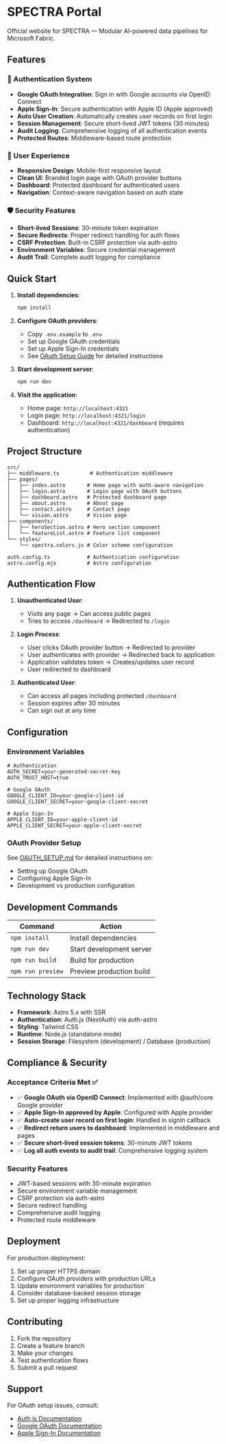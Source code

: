 # SPECTRA Portal

Official website for SPECTRA — Modular AI-powered data pipelines for Microsoft Fabric.

## Features

### 🔐 Authentication System
- **Google OAuth Integration**: Sign in with Google accounts via OpenID Connect
- **Apple Sign-In**: Secure authentication with Apple ID (Apple approved)
- **Auto User Creation**: Automatically creates user records on first login
- **Session Management**: Secure short-lived JWT tokens (30 minutes)
- **Audit Logging**: Comprehensive logging of all authentication events
- **Protected Routes**: Middleware-based route protection

### 🎨 User Experience
- **Responsive Design**: Mobile-first responsive layout
- **Clean UI**: Branded login page with OAuth provider buttons
- **Dashboard**: Protected dashboard for authenticated users
- **Navigation**: Context-aware navigation based on auth state

### 🛡️ Security Features
- **Short-lived Sessions**: 30-minute token expiration
- **Secure Redirects**: Proper redirect handling for auth flows
- **CSRF Protection**: Built-in CSRF protection via auth-astro
- **Environment Variables**: Secure credential management
- **Audit Trail**: Complete audit logging for compliance

## Quick Start

1. **Install dependencies**:
   ```bash
   npm install
   ```

2. **Configure OAuth providers**:
   - Copy `.env.example` to `.env`
   - Set up Google OAuth credentials
   - Set up Apple Sign-In credentials
   - See [OAuth Setup Guide](./OAUTH_SETUP.md) for detailed instructions

3. **Start development server**:
   ```bash
   npm run dev
   ```

4. **Visit the application**:
   - Home page: `http://localhost:4321`
   - Login page: `http://localhost:4321/login`
   - Dashboard: `http://localhost:4321/dashboard` (requires authentication)

## Project Structure

```
src/
├── middleware.ts          # Authentication middleware
├── pages/
│   ├── index.astro       # Home page with auth-aware navigation
│   ├── login.astro       # Login page with OAuth buttons
│   ├── dashboard.astro   # Protected dashboard page
│   ├── about.astro       # About page
│   ├── contact.astro     # Contact page
│   └── vision.astro      # Vision page
├── components/
│   ├── heroSection.astro # Hero section component
│   └── featureList.astro # Feature list component
└── styles/
    └── spectra.colors.js # Color scheme configuration

auth.config.ts            # Authentication configuration
astro.config.mjs          # Astro configuration
```

## Authentication Flow

1. **Unauthenticated User**: 
   - Visits any page → Can access public pages
   - Tries to access `/dashboard` → Redirected to `/login`

2. **Login Process**:
   - User clicks OAuth provider button → Redirected to provider
   - User authenticates with provider → Redirected back to application
   - Application validates token → Creates/updates user record
   - User redirected to dashboard

3. **Authenticated User**:
   - Can access all pages including protected `/dashboard`
   - Session expires after 30 minutes
   - Can sign out at any time

## Configuration

### Environment Variables

```env
# Authentication
AUTH_SECRET=your-generated-secret-key
AUTH_TRUST_HOST=true

# Google OAuth
GOOGLE_CLIENT_ID=your-google-client-id
GOOGLE_CLIENT_SECRET=your-google-client-secret

# Apple Sign-In
APPLE_CLIENT_ID=your-apple-client-id
APPLE_CLIENT_SECRET=your-apple-client-secret
```

### OAuth Provider Setup

See [OAUTH_SETUP.md](./OAUTH_SETUP.md) for detailed instructions on:
- Setting up Google OAuth
- Configuring Apple Sign-In
- Development vs production configuration

## Development Commands

| Command | Action |
|---------|--------|
| `npm install` | Install dependencies |
| `npm run dev` | Start development server |
| `npm run build` | Build for production |
| `npm run preview` | Preview production build |

## Technology Stack

- **Framework**: Astro 5.x with SSR
- **Authentication**: Auth.js (NextAuth) via auth-astro
- **Styling**: Tailwind CSS
- **Runtime**: Node.js (standalone mode)
- **Session Storage**: Filesystem (development) / Database (production)

## Compliance & Security

### Acceptance Criteria Met ✅

- ✅ **Google OAuth via OpenID Connect**: Implemented with @auth/core Google provider
- ✅ **Apple Sign-In approved by Apple**: Configured with Apple provider
- ✅ **Auto-create user record on first login**: Handled in signIn callback
- ✅ **Redirect return users to dashboard**: Implemented in middleware and pages
- ✅ **Secure short-lived session tokens**: 30-minute JWT tokens
- ✅ **Log all auth events to audit trail**: Comprehensive logging system

### Security Features

- JWT-based sessions with 30-minute expiration
- Secure environment variable management
- CSRF protection via auth-astro
- Secure redirect handling
- Comprehensive audit logging
- Protected route middleware

## Deployment

For production deployment:

1. Set up proper HTTPS domain
2. Configure OAuth providers with production URLs
3. Update environment variables for production
4. Consider database-backed session storage
5. Set up proper logging infrastructure

## Contributing

1. Fork the repository
2. Create a feature branch
3. Make your changes
4. Test authentication flows
5. Submit a pull request

## Support

For OAuth setup issues, consult:
- [Auth.js Documentation](https://authjs.dev/)
- [Google OAuth Documentation](https://developers.google.com/identity/protocols/oauth2)
- [Apple Sign-In Documentation](https://developer.apple.com/documentation/sign_in_with_apple)